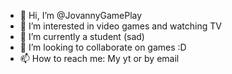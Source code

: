 - 👋 Hi, I’m @JovannyGamePlay
- 👀 I’m interested in video games and watching TV
- 🌱 I’m currently a student (sad)
- 💞️ I’m looking to collaborate on games :D
- 📫 How to reach me: My yt or by email

<!---
JovannyGamePlay/JovannyGamePlay is a ✨ special ✨ repository because its `README.md` (this file) appears on your GitHub profile.
You can click the Preview link to take a look at your changes.
--->
